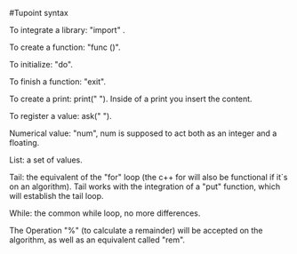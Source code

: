 #Tupoint syntax

To integrate a library: "import" .

To create a function: "func ()".

To initialize: "do".

To finish a function: "exit".

To create a print: print(" "). Inside of a print you insert the content.
	
To register a value: ask(" ").

Numerical value: "num", num is supposed to act both as an integer and a floating.

List: a set of values.

Tail: the equivalent of the "for" loop
(the c++ for will also be functional if it`s on an algorithm).
Tail works with the integration of a "put" function, which will establish the tail loop.

While: the common while loop, no more differences.

The Operation "%" (to calculate a remainder) will be accepted on the algorithm,
as well as an equivalent called "rem".


